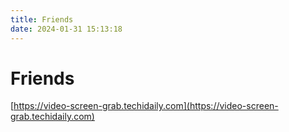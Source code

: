 ```yaml
---
title: Friends
date: 2024-01-31 15:13:18
---
```


# Friends

[https://video-screen-grab.techidaily.com](https://video-screen-grab.techidaily.com)